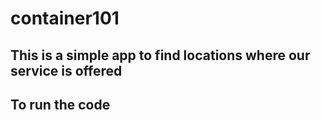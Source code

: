 # container101
## This is a simple app to find locations where our service is offered
## To run the code 
